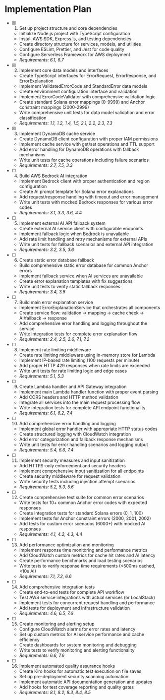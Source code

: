 # Implementation Plan

- [x] 1. Set up project structure and core dependencies
  - Initialize Node.js project with TypeScript configuration
  - Install AWS SDK, Express.js, and testing dependencies
  - Create directory structure for services, models, and utilities
  - Configure ESLint, Prettier, and Jest for code quality
  - Configure Serverless Framework for AWS deployment
  - _Requirements: 6.1, 6.7_

- [x] 2. Implement core data models and interfaces
  - Create TypeScript interfaces for ErrorRequest, ErrorResponse, and ErrorExplanation
  - Implement ValidatedErrorCode and StandardError data models
  - Create environment configuration interface and validation
  - Implement ErrorCodeValidator with comprehensive validation logic
  - Create standard Solana error mappings (0-9999) and Anchor constraint mappings (2000-2999)
  - Write comprehensive unit tests for data model validation and error classification
  - _Requirements: 1.1, 1.2, 1.4, 1.5, 2.1, 2.2, 2.3, 7.3_

- [x] 3. Implement DynamoDB cache service







  - Create DynamoDB client configuration with proper IAM permissions
  - Implement cache service with get/set operations and TTL support
  - Add error handling for DynamoDB operations with fallback mechanisms
  - Write unit tests for cache operations including failure scenarios
  - _Requirements: 2.7, 7.5, 3.3_

- [ ] 4. Build AWS Bedrock AI integration
  - Implement Bedrock client with proper authentication and region configuration
  - Create AI prompt template for Solana error explanations
  - Add request/response handling with timeout and error management
  - Write unit tests with mocked Bedrock responses for various error codes
  - _Requirements: 3.1, 3.3, 3.6, 4.4_

- [ ] 5. Implement external AI API fallback system
  - Create external AI service client with configurable endpoints
  - Implement fallback logic when Bedrock is unavailable
  - Add rate limit handling and retry mechanisms for external APIs
  - Write unit tests for fallback scenarios and external API integration
  - _Requirements: 3.2, 3.5, 3.6_

- [ ] 6. Create static error database fallback
  - Build comprehensive static error database for common Anchor errors
  - Implement fallback service when AI services are unavailable
  - Create error explanation templates with fix suggestions
  - Write unit tests to verify static fallback responses
  - _Requirements: 3.4, 3.6_

- [ ] 7. Build main error explanation service
  - Implement ErrorExplanationService that orchestrates all components
  - Create service flow: validation → mapping → cache check → AI/fallback → response
  - Add comprehensive error handling and logging throughout the service
  - Write integration tests for complete error explanation flow
  - _Requirements: 2.4, 2.5, 2.6, 7.1, 7.2_

- [ ] 8. Implement rate limiting middleware
  - Create rate limiting middleware using in-memory store for Lambda
  - Implement IP-based rate limiting (100 requests per minute)
  - Add proper HTTP 429 responses when rate limits are exceeded
  - Write unit tests for rate limiting logic and edge cases
  - _Requirements: 5.1, 5.3_

- [ ] 9. Create Lambda handler and API Gateway integration
  - Implement main Lambda handler function with proper event parsing
  - Add CORS headers and HTTP method validation
  - Integrate all services into the main request processing flow
  - Write integration tests for complete API endpoint functionality
  - _Requirements: 6.1, 6.2, 7.4_

- [ ] 10. Add comprehensive error handling and logging
  - Implement global error handler with appropriate HTTP status codes
  - Create structured logging with CloudWatch integration
  - Add error categorization and fallback response mechanisms
  - Write unit tests for error handling scenarios and logging output
  - _Requirements: 5.4, 6.6, 7.4_

- [ ] 11. Implement security measures and input sanitization
  - Add HTTPS-only enforcement and security headers
  - Implement comprehensive input sanitization for all endpoints
  - Create security middleware for request validation
  - Write security tests including injection attempt scenarios
  - _Requirements: 5.2, 5.3, 5.6_

- [ ] 12. Create comprehensive test suite for common error scenarios
  - Write tests for 10+ common Anchor error codes with expected responses
  - Create integration tests for standard Solana errors (0, 1, 100)
  - Implement tests for Anchor constraint errors (2000, 2001, 2002)
  - Add tests for custom error scenarios (6000+) with mocked AI responses
  - _Requirements: 4.1, 4.2, 4.3, 4.4_

- [ ] 13. Add performance optimization and monitoring
  - Implement response time monitoring and performance metrics
  - Add CloudWatch custom metrics for cache hit rates and AI latency
  - Create performance benchmarks and load testing scenarios
  - Write tests to verify response time requirements (<500ms cached, <10s AI)
  - _Requirements: 7.1, 7.2, 6.6_

- [ ] 14. Add comprehensive integration tests
  - Create end-to-end tests for complete API workflow
  - Test AWS service integrations with actual services (or LocalStack)
  - Implement tests for concurrent request handling and performance
  - Add tests for deployment and infrastructure validation
  - _Requirements: 4.6, 6.5, 7.6_

- [ ] 15. Create monitoring and alerting setup
  - Configure CloudWatch alarms for error rates and latency
  - Set up custom metrics for AI service performance and cache efficiency
  - Create dashboards for system monitoring and debugging
  - Write tests to verify monitoring and alerting functionality
  - _Requirements: 6.6, 7.6_

- [ ] 16. Implement automated quality assurance hooks
  - Create Kiro hooks for automatic test execution on file saves
  - Set up pre-deployment security scanning automation
  - Implement automatic API documentation generation and updates
  - Add hooks for test coverage reporting and quality gates
  - _Requirements: 8.1, 8.2, 8.3, 8.4, 8.5_